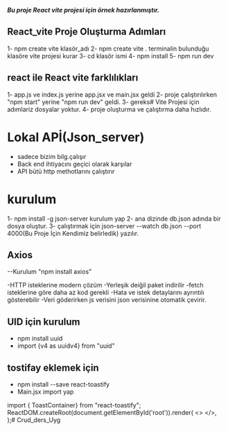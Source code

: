 ***Bu proje React vite projesi için örnek hazırlanmıştır.***
## React_vite Proje Oluşturma Adımları
1- npm create vite klasör_adı
2- npm create vite . terminalin bulunduğu klasöre vite projesi kurar
3- cd klasör ismi
4- npm install
5- npm run dev

## react ile React vite farklılıkları
1- app.js ve index.js yerine app.jsx ve main.jsx geldi
2- proje çalıştırılırken "npm start" yerine "npm run dev" geldi.
3- gereks# Vite Projesi için adımlariz dosyalar yoktur.
4- proje oluşturma ve çalıştırma daha hızlıdır.

# Lokal APİ(Json_server)
- sadece bizim bilg.çalışır
- Back end ihtiyacını geçici olarak karşılar
- API bütü http methotlarını çalıştırır

# kurulum
1- npm install -g json-server kurulum yap
2- ana dizinde db.json adında bir dosya oluştur.
3- çalıştırmak için json-server --watch db.json --port 4000(Bu Proje İçin Kendimiz belirledik) yazılır.


## Axios
--Kurulum
"npm install axios"

-HTTP isteklerine modern çözüm
-Yerleşik deiğil paket indirilir
-fetch isteklerine göre daha az kod gerekli
-Hata ve istek detaylarını ayrıntılı gösterebilir
-Veri göderirken js verisini json verisinine otomatik çevirir.


## UID için kurulum
- npm install uuid
- import {v4 as uuidv4} from "uuid"

## tostifay eklemek için
- npm install --save react-toastify
- Main.jsx import yap

import { ToastContainer} from "react-toastify";
ReactDOM.createRoot(document.getElementById('root')).render(
  <>
    <App />
    <ToastContainer/>
  </>,
);# Crud_ders_Uyg

